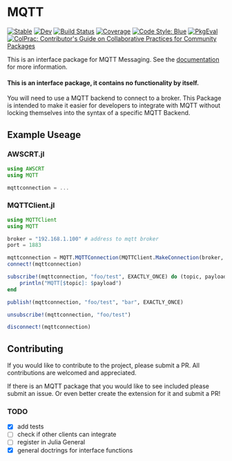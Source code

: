 # MQTT

[![Stable](https://img.shields.io/badge/docs-stable-blue.svg)](https://JuliaMessaging.github.io/MQTT.jl/stable/)
[![Dev](https://img.shields.io/badge/docs-dev-blue.svg)](https://JuliaMessaging.github.io/MQTT.jl/dev/)
[![Build Status](https://github.com/JuliaMessaging/MQTT.jl/actions/workflows/CI.yml/badge.svg?branch=main)](https://github.com/JuliaMessaging/MQTT.jl/actions/workflows/CI.yml?query=branch%3Amain)
[![Coverage](https://codecov.io/gh/JuliaMessaging/MQTT.jl/branch/main/graph/badge.svg)](https://codecov.io/gh/JuliaMessaging/MQTT.jl)
[![Code Style: Blue](https://img.shields.io/badge/code%20style-blue-4495d1.svg)](https://github.com/invenia/BlueStyle)
[![PkgEval](https://JuliaCI.github.io/NanosoldierReports/pkgeval_badges/M/MQTT.svg)](https://JuliaCI.github.io/NanosoldierReports/pkgeval_badges/report.html)
[![ColPrac: Contributor's Guide on Collaborative Practices for Community Packages](https://img.shields.io/badge/ColPrac-Contributor's%20Guide-blueviolet)](https://github.com/SciML/ColPrac)

This is an interface package for MQTT Messaging. See the [documentation](https://JuliaMessaging.github.io/MQTT.jl) for more information.

#### This is an interface package, it contains no functionality by itself.
You will need to use a MQTT backend to connect to a broker. This Package is intended to make it easier for developers to integrate with MQTT without locking themselves into the syntax of a specific MQTT Backend. 

## Example Useage

### AWSCRT.jl

```julia
using AWSCRT
using MQTT

mqttconnection = ...
```

### MQTTClient.jl

```julia
using MQTTClient
using MQTT

broker = "192.168.1.100" # address to mqtt broker
port = 1883

mqttconnection = MQTT.MQTTConnection(MQTTClient.MakeConnection(broker, port))
connect!(mqttconnection)

subscribe!(mqttconnection, "foo/test", EXACTLY_ONCE) do (topic, payload)
	println("MQTT[$topic]: $payload")
end

publish!(mqttconnection, "foo/test", "bar", EXACTLY_ONCE)

unsubscribe!(mqttconnection, "foo/test")

disconnect!(mqttconnection)
```

## Contributing

If you would like to contribute to the project, please submit a PR. All contributions are welcomed and appreciated.

If there is an MQTT package that you would like to see included please submit an issue. Or even better create the extension for it and submit a PR!

### TODO

- [x] add tests
- [ ] check if other clients can integrate
- [ ] register in Julia General
- [x] general doctrings for interface functions